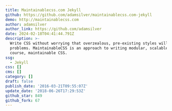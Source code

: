 ```yaml
---
title: Maintainablecss.com Jekyll
github: https://github.com/adamsilver/maintainablecss.com-jekyll
demo: http://maintainablecss.com
author: adamsilver
author_link: https://github.com/adamsilver
date: 2024-02-18T04:41:44.791Z
description: >-
  Write CSS without worrying that overzealous, pre-existing styles will cause
  problems. MaintainableCSS is an approach to writing modular, scalable and of
  course, maintainable CSS.
ssg:
  - Jekyll
css: []
cms: []
category: []
draft: false
publish_date: '2016-03-21T09:55:07Z'
update_date: '2018-06-26T17:29:53Z'
github_star: 849
github_fork: 67
---
```

